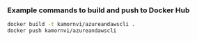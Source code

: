 ### Example commands to build and push to Docker Hub
```bash
docker build -t kamornvi/azureandawscli .
docker push kamornvi/azureandawscli
```
